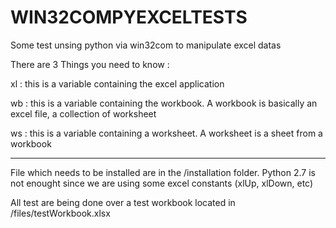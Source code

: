 WIN32COMPYEXCELTESTS
====================

Some test unsing python via win32com to manipulate excel datas

There are 3 Things you need to know :

xl : this is a variable containing the excel application

wb : this is a variable containing the workbook.
A workbook is basically an excel file, a collection of worksheet

ws : this is a variable containing a worksheet.
A worksheet is a sheet from a workbook

_____________________________

File which needs to be installed are in the /installation folder.
Python 2.7 is not enought since we are using some excel constants
(xlUp, xlDown, etc)

All test are being done over a test workbook
located in /files/testWorkbook.xlsx